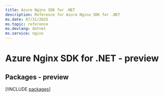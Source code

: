 ```yaml
---
title: Azure Nginx SDK for .NET
description: Reference for Azure Nginx SDK for .NET
ms.date: 07/31/2025
ms.topic: reference
ms.devlang: dotnet
ms.service: nginx
---
```

# Azure Nginx SDK for .NET - preview
## Packages - preview
[!INCLUDE [packages](nginx-index.md)]
